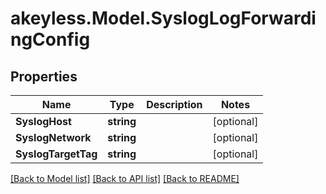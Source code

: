 # akeyless.Model.SyslogLogForwardingConfig

## Properties

Name | Type | Description | Notes
------------ | ------------- | ------------- | -------------
**SyslogHost** | **string** |  | [optional] 
**SyslogNetwork** | **string** |  | [optional] 
**SyslogTargetTag** | **string** |  | [optional] 

[[Back to Model list]](../README.md#documentation-for-models) [[Back to API list]](../README.md#documentation-for-api-endpoints) [[Back to README]](../README.md)

